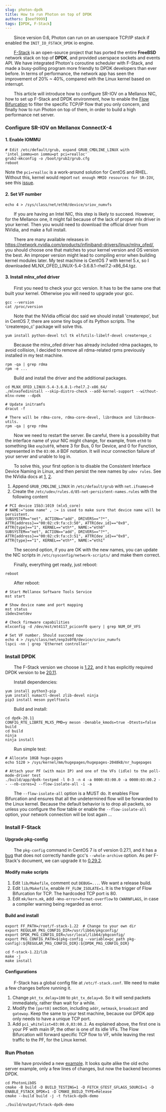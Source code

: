 ```yaml
---
slug: photon-dpdk
title: How to run Photon on top of DPDK
authors: [beef9999]
tags: [DPDK, F-Stack]
---
```


&emsp;&emsp;Since version 0.6, Photon can run on an userspace TCP/IP stack if enabled the `INIT_IO_FSTACK_DPDK` io engine. 

&emsp;&emsp;[F-Stack](https://www.f-stack.org/) is an open-source project that has ported the entire **FreeBSD** 
network stack on top of **DPDK**, and provided userspace sockets and events API. 
We have integrated Photon's coroutine scheduler with F-Stack, and made a busy-polling program more friendly to DPDK 
developers than ever before. In terms of performance, the network app has seen the improvement of 20% ~ 40%, compared with
the Linux kernel based on interrupt.

&emsp;&emsp;This article will introduce how to configure SR-IOV on a Mellanox NIC, how to set up F-Stack
and DPDK environment, how to enable the [Flow Bifurcation](https://doc.dpdk.org/guides/howto/flow_bifurcation.html) 
to filter the specific TCP/IP flow that you only concern, and finally how to run Photon on top of them, in order 
to build a high performance net server.

### Configure SR-IOV on Mellanox ConnectX-4

#### 1. Enable IOMMU

```shell
# Edit /etc/default/grub, expand GRUB_CMDLINE_LINUX with 'intel_iommu=on iommu=pt pci=realloc'
grub2-mkconfig -o /boot/grub2/grub.cfg
reboot
```

Note the `pci=realloc` is a work-around solution for CentOS and RHEL.
Without this, kernel would report `not enough MMIO resources for SR-IOV`,
see this [issue](https://access.redhat.com/solutions/37376).

#### 2. Set VF number

```shell
echo 4 > /sys/class/net/eth0/device/sriov_numvfs
```

&emsp;&emsp;If you are having an Intel NIC, this step is likely to succeed. However, for the Mellanox one, 
it might fail because of the lack of proper mlx driver in your kernel.
Then you would need to download the official driver from NVidia, and make a full install.

&emsp;&emsp;There are many available releases in https://network.nvidia.com/products/infiniband-drivers/linux/mlnx_ofed/,
you should choose one that matches to your kernel version and OS version the best.
An improper version might lead to compiling error when building kernel modules later. 
My test machine is CentOS 7 with kernel 5.x, so I downloaded MLNX_OFED_LINUX-5.4-3.6.8.1-rhel7.2-x86_64.tgz.

#### 3. Install mlnx_ofed driver

&emsp;&emsp;First you need to check your gcc version. It has to be the same one that built your kernel.
Otherwise you will need to upgrade your gcc.

```shell
gcc --version
cat /proc/version
```

&emsp;&emsp;Note that the NVidia official doc said we should install 'createrepo', but in CentOS 7, 
there are some tiny bugs of its Python scripts. The 'createrepo_c' package will solve this.

```shell
yum install python-devel tcl tk elfutils-libelf-devel createrepo_c
```

&emsp;&emsp;Because the mlnx_ofed driver has already included rdma packages, to avoid collision,
I decided to remove all rdma-related rpms previously installed in my test machine.

```shell
rpm -qa | grep rdma
rpm -e ...
```

&emsp;&emsp;Build and install the driver and the additional packages.

```shell
cd MLNX_OFED_LINUX-5.4-3.6.8.1-rhel7.2-x86_64/
./mlnxofedinstall --skip-distro-check --add-kernel-support --without-mlnx-nvme --dpdk

# Update initramfs
dracut -f

# There will be rdma-core, rdma-core-devel, librdmacm and librdmacm-utils.
rpm -qa | grep rdma
```

&emsp;&emsp;Now we need to restart the server. Be careful, there is a possibility that the interface name
of your NIC might change, for example, from `eth0` to something like `enp3s0f0`, where 3 for Bus, 0 for Device,
and 0 for Function, represented in the `03:00.0` BDF notation. It will incur connection failure
of your server and unable to log in.

&emsp;&emsp;To solve this, your first option is to disable the Consistent Interface Device Naming in Linux,
and then persist the new names by `udev rules`. See the NVidia docs at
[1](https://docs.nvidia.com/networking/display/MLNXOFEDv541030/Changes+and+New+Features#ChangesandNewFeatures-CustomerAffectingChanges),
[2](https://enterprise-support.nvidia.com/s/article/howto-change-network-interface-name-in-linux-permanently).

1. Append `GRUB_CMDLINE_LINUX` in `/etc/default/grub` with `net.ifnames=0`
2. Create the `/etc/udev/rules.d/85-net-persistent-names.rules` with the following content

```text
# PCI device 15b3:1019 (mlx5_core)
# NAME:="some name" , := is used to make sure that device name will be persistent.
SUBSYSTEM=="net", ACTION=="add", DRIVERS=="?*", ATTR{address}=="00:02:c9:fa:c3:50", ATTR{dev_id}=="0x0", ATTR{type}=="1", KERNEL=="eth*", NAME:="eth0"
SUBSYSTEM=="net", ACTION=="add", DRIVERS=="?*", ATTR{address}=="00:02:c9:fa:c3:51", ATTR{dev_id}=="0x0", ATTR{type}=="1", KERNEL=="eth*", NAME:="eth1"
```

&emsp;&emsp;The second option, if you are OK with the new names, you can update the NIC scripts 
in `/etc/sysconfig/network-scripts/` and make them correct.

&emsp;&emsp;Finally, everything get ready, just reboot:

```shell
reboot 
```

&emsp;&emsp;After reboot:

```shell
# Start Mellanox Software Tools Service
mst start

# Show device name and port mapping
mst status
ibdev2netdev

# Check firmware capabilities
mlxconfig -d /dev/mst/mt4117_pciconf0 query | grep NUM_OF_VFS

# Set VF number. Should succeed now
echo 4 > /sys/class/net/enp3s0f0/device/sriov_numvfs
lspci -nn | grep 'Ethernet controller'
```

### Install DPDK

&emsp;&emsp;The F-Stack version we choose is [1.22](https://github.com/F-Stack/f-stack/releases/tag/v1.22), 
and it has explicitly required DPDK version to be [20.11](https://github.com/DPDK/dpdk/releases/tag/v20.11).

&emsp;&emsp;Install dependencies:

```shell
yum install python3-pip
yum install numactl-devel zlib-devel ninja
pip3 install meson pyelftools
```

&emsp;&emsp;Build and install:

```shell
cd dpdk-20.11
CONFIG_RTE_LIBRTE_MLX5_PMD=y meson -Denable_kmods=true -Dtests=false build
cd build
ninja
ninja install
```

&emsp;&emsp;Run simple test:

```shell
# Allocate 10GB huge-pages
echo 5120 > /sys/kernel/mm/hugepages/hugepages-2048kB/nr_hugepages

# Attach your PF (with main IP) and one of the VFs (idle) to the poll-mode-driver test
./build/app/dpdk-testpmd -l 0-3 -n 4 -a 0000:03:00.0 -a 0000:03:00.2 -- --nb-cores=2 --flow-isolate-all -i -a
```

&emsp;&emsp;The `--flow-isolate-all` option is a MUST do. It enables Flow Bifurcation and ensures that all the
undetermined flow will be forwarded to the Linux kernel. Because the default behavior is to drop all packets, so
unless you configure the flow table or enable the `--flow-isolate-all` option, 
your network connection will be lost again ...

### Install F-Stack

#### Upgrade pkg-config

&emsp;&emsp;The `pkg-config` command in CentOS 7 is of version 0.27.1, and it has a [bug](https://bugs.freedesktop.org/show_bug.cgi?id=56699)
that does not correctly handle gcc's `--whole-archive` option.
As per F-Stack's document, we can upgrade it to [0.29.2](https://pkg-config.freedesktop.org/releases/pkg-config-0.29.2.tar.gz).

#### Modify make scripts

1. Edit `lib/Makefile`, comment out `DEBUG=...`. We want a release build.
2. Edit `lib/Makefile`, enable `FF_FLOW_ISOLATE=1`. It is the trigger of Flow Bifurcation for TCP. The hardcoded TCP port is 80.
3. Edit `mk/kern.mk`, add `-Wno-error=format-overflow` to `CWARNFLAGS`, in case a compiler warning being regarded as error.

#### Build and install

```shell
export FF_PATH=/root/f-stack-1.22  # Change to your own dir
export REGULAR_PKG_CONFIG_DIR=/usr/lib64/pkgconfig/
export DPDK_PKG_CONFIG_DIR=/usr/local/lib64/pkgconfig/
export PKG_CONFIG_PATH=$(pkg-config --variable=pc_path pkg-config):${REGULAR_PKG_CONFIG_DIR}:${DPDK_PKG_CONFIG_DIR}

cd f-stack-1.22/lib
make -j
make install
```

#### Configurations

&emsp;&emsp;F-Stack has a global config file at `/etc/f-stack.conf`. We need to make a few changes before running it.

1. Change `pkt_tx_delay=100` to `pkt_tx_delay=0`. So it will send packets immediately, rather than wait for a while.
2. Modify the `[port0]` section, including `addr`, `netmask`, `broadcast` and `gateway`. Keep the same to your 
test machine, because our DPDK app only needs to have a unique TCP port.
3. Add `pci_whitelist=03:00.0,03:00.2`. As explained above, the first one is your PF with main IP, the other is one of
its idle VFs. The Flow Bifurcation will forward specific TCP flow to VF, while leaving the rest traffic to the PF,
for the Linux kernel.

### Run Photon

&emsp;&emsp;We have provided a new [example](https://github.com/alibaba/PhotonLibOS/blob/main/examples/fstack-dpdk/fstack-dpdk-demo.cpp).
It looks quite alike the old echo server example, only a few lines of changes, but now the backend becomes DPDK.

```shell
cd PhotonLibOS
cmake -B build -D BUILD_TESTING=1 -D FETCH_GTEST_GFLAGS_SOURCE=1 -D ENABLE_FSTACK_DPDK=1 -D CMAKE_BUILD_TYPE=Release
cmake --build build -j -t fstack-dpdk-demo

./build/output/fstack-dpdk-demo
```